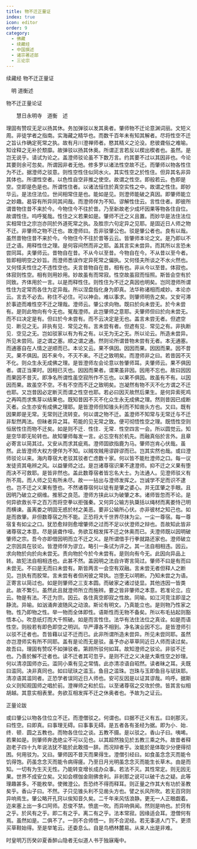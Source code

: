 ```yaml
---
title: 物不迁正量证
index: true
icon: editor
order: 9
category:
  - 佛藏
  - 续藏经
  - 中国撰述
  - 诸宗著述部
  - 三论宗
---
```


续藏经   物不迁正量证  

　明 道衡述  

物不迁正量论证  

　　慧日永明寺　道衡　述  

理固有赞叹无足以扬其休。务加弹驳以发其奥者。肇师物不迁论意渊词丽。文短义周。非徒学者之指南。实海藏之精华也。而数千百年未有知其解者。尽将性空不迁之旨认作确定死常之执。故有月川澄禅师者。愍其精义之沦没。悲彼聋俗之难喻。知诠释之无补於颓靡。故弹驳以扬其休奥。所谓正言若反以楔出楔者也。虽然。是岂无说乎。请试为论之。盖澄师驳论虽不下数万言。约其要不过以其因非也。今论其要则余可忽矣。所谓因非者无他。修多罗以诸法性空故不迁。而肇师以物各性住为不迁。据澄师之驳意。则性空性住似同水火。其实性空之於性住。但异其名非异其体也。所谓性空者。以色性自空非推之使空。故谓之性空。即般若云。色即是空。空即是色是也。所谓性住者。以诸法恒住於真空实性之中。故谓之性住。即妙华云。是法住法位。世间相常住是也。能如是见。则澄师能破之真因。即肇师能立之妙趣。曷容有所异同其间哉。而澄师佯为不知。谬解性住云。言性住者。即彼所谓昔物住昔不来於今。今物住今不往於昔。乃至新故老少成坏因果等物各住自位。故谓性住。呜呼冤哉。性住之义若果如是。肇师不迁之义且置。而妙华是法住法位实相常住之宗岂亦同於外道死常之执。及胜宗六句定异之见耶。是固近日人师之物不迁。非肇师之物不迁也。故澄师曰。吾非驳肇公也。驳是肇公者也。良有以哉。虽然昔物住昔不来於今。今物住今不往於昔等云云。皆肇师本论之文。是乃即以不迁之语。用释性住之理。是何容间然而非之耶。盖其言实未尝异。而其所以言恐未尝同耳。夫肇师云。昔物自在昔。不从今以至昔。今物自在今。不从昔以至今者。皆即相明空之妙旨。而澄师悉误作定异死常之偏执。又何怪夫所谈之不水火然也。又何怪夫性住之不违性空也。夫言昔物自在昔。相有也。非从今以至昔。体寂也。体寂则性空。相有则用妙用。妙故虽有而常寂。性空故虽寂而恒照。斯皆会空有於同致。齐体用於一言。以是而释性住。则性住为不迁之真因也明矣。岂同澄师所谓性住为定常而各住为定异哉。所以涅盘指化身为即真。法华称诸相而咸妙。本论亦云。言去不必去。称住不必住。可以神会。难以事求。则肇师明告之矣。又安可滞於事迹而难性空不迁之理哉。澄师云。肇公求向物。既曰於向未尝无。於今未尝有。是则此物向有今无也。冤哉澄师。此岂肇师之意耶。夫肇师但曰於向未尝无。而不曰决定是有。但曰於今未尝有。而不云决定是无也。盖言未尝无者。但遮空见．断见之无。非执有见．常见之有。言未尝有者。但遮有见．常见之有。非执断见．空见之无。岂如驳家以有为有之有。以无为无之无。所以论云。所造未尝异。所见未尝同。逆之谓之塞。顺之谓之通。然则论所谓昔物未尝有无者。本无通塞。而通塞自在人情之逆顺而已。本论又云。果不俱因。因因而果。因因而果。因不昔灭。果不俱因。因不来今。不灭不来。不迁之致明矣。而澄师非之曰。若昔因不灭不化。则众生永无成佛之理。是皆澄师左会论意以咎肇师耳。夫肇师云。果不俱因者。谓正当果时。因相已灭也。因因而果者。谓果虽非因。因用不忘也。故曰因因而果因不昔灭。即净名所谓性虽空寂所作不忘也。以果不俱因。故虽有不有。以因因而果。故虽空不空。不有不空而不迁之致明矣。岂凝然有物不灭不化方谓之不迁也耶。又岂昔因必定断灭而谓之性空也耶。若必曰因灭故然后果生。是何异索死鸡之再鸣而求焦芽以结果也。既知昔因不灭不化众生永无成佛之理。然则昔因已成断灭者。众生亦安有成佛之理耶。是皆澄师但知锥头利而不知凿头方也。又曰。既有因果即是无常。无常则迁流转变。何以谓之物不迁。盖澄师不知常与无常迁与不迁非犁然两法。但昧者异之耳。苟能的见无常之致。便可彻悟性空之理。既悟性空则恒居性住而物不迁矣。如是则不迁．性住．无常．性空四言一会。所以圆觉云。知是空华即无轮转也。故知肇师每发一言。必忘空有於机先。而融真俗於言外。且章必寄言以简其过。又安从而求其疵焉。澄师固欲指鹿为马。肇师岂肯心伏哉。虽然。此皆澄师大权方便佯为不知。以贼攻贼用谬辟谬而已。岂其实然也哉。或曰澄师驳论以来。海内尊宿大老驳其驳者亡虑数十家。何以皆不能杜澄师之口。每一议发徒资其电辨之风。以益肇师之过。是岂诸尊宿识果不逮澄师。抑不迁之义果有堕而决不可救耶。是皆非然也。盖此数尊宿者皆忘名大士。为法通人。见澄师驳义有所不周。而人师之见有所未尽。故一一拈出与澄师发挥之。岂诚学不足而识不逮也。岂不迁之义果有堕也。不然诸尊宿何以徒有是肇之婆心。并无匡肇之手眼。且因明乃破立之纲维。推邪之良范。澄师方挟此以为破肇之本。诸师皆忽而不论。是何异欲救长平之百万而将空拳以拒强秦。又何异公输方执檃括以绳材而离娄恃己明而横谏。虽离娄之明固无惑於材之美恶。要非公输所心伏。亦非彼材之知己也。如是而救肇。非但数尊宿之所不能。正恐将大千世界尽抹为尘。一尘一尊宿。每一尊宿复有如尘之口。犹恐愈辩则愈增肇师之过而不足以伏澄师之辩也。吾故知此皆非诸尊宿之本意。尽是装聋作哑。务欲互相发挥不迁之休奥而已。夫澄师既以因明破肇师之宗。吾今亦即借因明而立不迁之义。是所谓借手行拳就路还家也。澄师破立之宗因具在驳论。皆澄师佯为谬立。略引一条试为评之。其一法自相相违。因云。求向物於向於向未尝无。责向物於今於今未尝有。是则向有今无。此因向异品上转。故犯法自相相违也。此甚不然。盖因明之法自许寄言简过。肇师不曰是有而曰未尝无。不曰是无而曰未尝有。斯皆两言一会空有双融。言未尝无者但释人之断见。岂执有而胶常。言未尝有者但闲彼之常执。岂堕无以明断。乃知未尝之为语。正寄言以简过也。如是则肇师之三支本圆。而破家之诸过徒显。其他违因一皆类此。故不繁引。虽然此且就澄师所立而施辨。要之皆非肇师之本意。若准论立。应云。物是有法。不迁为宗。因云。各住真空即寂之性故。同喻。如江河竞注即湿之静流。异喻。如汹涌奔波随风之动浪。斯论有明文。乃真能立也。是则物乃性家之物。性乃即物之性。举一物而全体即性。语斯性而无物不备矣。所以布毛拈起则豁悟本心。吹息纸灯而大千照破。如是而言性住。法华有法住法位之真诠。如是而语性空。则般若有即色即空之明训。华严谭各不相到。净名演业因不忘。是皆澄师引以驳不迁者也。吾皆藉以证不迁而已。此非所谓所造未尝异。所见未尝同耶。虽然亦岂澄师实有所不同耶。盖有是论而无是驳。虽予亦必草草同近日人师而读过矣。故吾曰。理固有赞叹不如弹驳者。第顾所驳何如耳。故知澄师之驳论。非驳不迁也。乃善於解不迁者也。读不迁者其可忽乎。是则不迁之义决是大乘性空之妙理。何以清凉国师亦云。滥同小乘有见之常情。此亦清凉语自昭然。读者昧之耳。夫既曰滥同。决非真同也。如曰珷玞之滥玉。鱼目之滥珠。岂珠与玉即鱼目与珷玞耶。清凉语其滥同者。正恐学者误同近日人师也。安可反因是以证其谬哉。呜呼。据斯众义则知观国师之唱於前。澄禅师之和於后。以至诸尊宿之交攻於傍。皆其言似相胡越。其意实相表里。务欲互相发挥不迁之休奥者也。予故为之证云。  

 正量论跋  

或曰肇公以物各住位立不迁。而澄僧驳之。何谓也。曰据不迁义有五。曰剎那灭。曰性空。曰即真。曰事理无碍。曰事事无碍。是五者各有圣经为据。即为小．始．终．顿．圆之五教也。而物各住位之谈。五教不摄。是以驳之。香山子曰。咦唏。若果如是。则肇师奔逸绝尘不可以见也。以其超然独见於五教三乘之外。故昔者释迦老子四十九年说法犹不能於此敢措一辞。而况辩者乎。汝能於是体取少分便得彻困。何用驳为。又曰。肇师因不昔灭而果得生。澄僧引经曰。如食虽念念灭而能令饥得饱。药虽念念灭而能令病得瘥。乃至日月光明虽念念灭而能生长草木。由是而知。一切有为生灭无性。乃能转变增长成办众事。若法不灭。其性常定。则无因无果。世界不成安立矣。又如会楞伽金刚佛舍利。非剎那之说可以破千古之疑。此等理趣甚多。不能枚举。使微澄公。吾恐终不得而释耳。则正量之作其大有功於圣教矣乎。香山子曰。不然。子只见锥头利不见凿头方也。譬之长风所吹。若无百窍则异响焉生。肇公略开孔窍以俟知音久矣。二千年来风恬浪静。更无一人正眼觑着。迩来塞上出一多口阿师。忍俊不禁。愤底一吹。而异响俱闻。然则是响也。於窍有之乎。於风有之乎。即二有之乎。离二有之乎。法本常寂。因缘适会耳。澄僧何有焉。虽然如是。二俱不了。一则不合师悟一。则不合泥经。若无事道人门下。更须买草鞋始得。至是举笔云。还委息么。自是鸟栖林麓易。从来人出是非难。  

时皇明万历癸卯夏香醉山隐者无似道人书于独寐庵中。  
